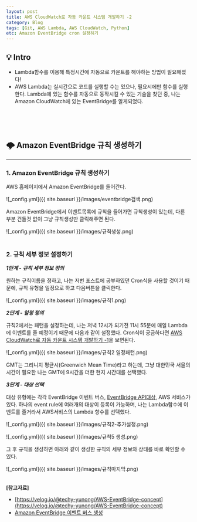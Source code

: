 ```yaml
---
layout: post
title: AWS CloudWatch로 자동 카운트 시스템 개발하기 -2
category: Blog
tags: [Git, AWS Lambda, AWS CloudWatch, Python]
etc: Amazon EventBridge cron 설정하기
---
```

## 💡 Intro
- Lambda함수를 이용해 특정시간에 자동으로 카운트를 해야하는 방법이 필요해졌다!
- AWS Lambda는 실시간으로 코드를 실행할 수는 있으나, 필요시에만 함수를 실행한다. Lambda에 있는 함수를 자동으로 동작시킬 수 있는 기술을 찾던 중, 나는 Amazon CloudWatch에 있는 EventBridge를 알게되었다.
<br>
<br>
<br>

## 🌩 Amazon EventBridge 규칙 생성하기
---------------------------------------
### 1. Amazon EventBridge 규칙 생성하기

AWS 홈페이지에서 Amazon EventBridge를 들어간다.

![_config.yml]({{ site.baseurl }}/images/eventbridge검색.png)

Amazon EventBridge에서 이벤트목록에 규칙을 들어가면 규칙생성이 있는데, 다른 부분 건들것 없이 그냥 규칙생성만 클릭해주면 된다. 

![_config.yml]({{ site.baseurl }}/images/규칙생성.png)
<br>
<br>

### 2. 규칙 세부 정보 설정하기

***1단계 - 규칙 세부 정보 정의***

원하는 규칙이름을 정하고, 나는 저번 포스트에 공부하였던 Cron식을 사용할 것이기 때문에, 규칙 유형을 일정으로 하고 다음버튼을 클릭한다.

![_config.yml]({{ site.baseurl }}/images/규칙1.png)

***2단계 - 일정 정의***

규칙2에서는 패턴을 설정하는데, 나는 저녁 12시가 되기전 11시 55분에 매일 Lambda에 이벤트를 줄 예정이기 때문에 다음과 같이 설정했다. Cron식이 궁금하다면 [AWS CloudWatch로 자동 카운트 시스템 개발하기 -1](https://liampoet.github.io/Lambda-CloudWatch/)을 보면된다. 

![_config.yml]({{ site.baseurl }}/images/규칙2 일정패턴.png)

GMT는 그리니치 평균시(Greenwich Mean Time)라고 하는데, 그냥 대한민국 서울의 시간이 필요한 나는 GMT에 9시간을 더한 현지 시간대를 선택했다.

***3단계 - 대상 선택***

대상 유형에는 각각 EventBridge 이벤트 버스, [EventBridge API대상](https://docs.aws.amazon.com/ko_kr/eventbridge/latest/userguide/eb-api-destinations.html), AWS 서비스가 있다. 하나의 event rule에 여러개의 대상이 등록이 가능하며, 나는 Lambda함수에 이벤트를 줄거라서 AWS서비스의 Lambda 항수를 선택했다. 

![_config.yml]({{ site.baseurl }}/images/규칙2-추가설정.png)

![_config.yml]({{ site.baseurl }}/images/규칙5 생성.png)

그 후 규칙을 생성하면 아래와 같이 생성한 규칙의 세부 정보와 상태를 바로 확인할 수 있다.

![_config.yml]({{ site.baseurl }}/images/규칙마지막.png)
<br>
<br>

**[참고자료]**
- [https://velog.io/@techy-yunong/AWS-EventBridge-concept](https://velog.io/@techy-yunong/AWS-EventBridge-concept)
- [Amazon EventBridge 이벤트 버스 생성](https://docs.aws.amazon.com/ko_kr/eventbridge/latest/userguide/eb-create-event-bus.html)
